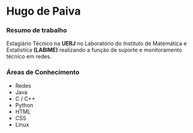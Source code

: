 # Hugo de Paiva
### Resumo de trabalho

Estagiário Técnico na **UERJ** no Laboratório do Instituto de Matemática e Estatistíca **(LABIME)** realizando a função de suporte e monitoramento técnico em redes.

### Áreas de Conhecimento
 - Redes
 - Java
 - C / C++
 - Python
 - HTML
 - CSS
 - Linux

